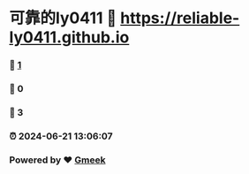 # 可靠的ly0411 :link: https://reliable-ly0411.github.io 
### :page_facing_up: [1](https://reliable-ly0411.github.io/tag.html) 
### :speech_balloon: 0 
### :hibiscus: 3 
### :alarm_clock: 2024-06-21 13:06:07 
### Powered by :heart: [Gmeek](https://github.com/Meekdai/Gmeek)
